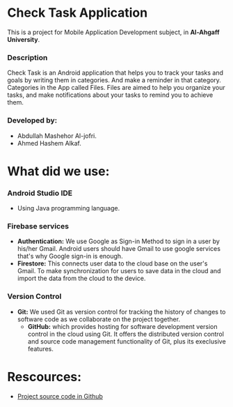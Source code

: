 # Check Task Application

This is a project for Mobile Application Development subject, in **Al-Ahgaff University**.

### Description
Check Task is an Android application that helps you to track your tasks and goals by writing them in categories. And make a reminder in that category. Categories in the App called Files. Files are aimed to help you organize your tasks, and make notifications about your tasks to remind you to achieve them.

### Developed by: 
   - Abdullah Mashehor Al-jofri.
   - Ahmed Hashem Alkaf.

# What did we use:

  ### Android Studio IDE
  - Using Java programming language.
  ### Firebase services
  - **Authentication:** We use Google as Sign-in Method to sign in a user by his/her Gmail. Android users should have Gmail to use google services that's why Google sign-in is enough.
  - **Firestore:** This connects user data to the cloud base on the user's Gmail. To make synchronization for users to save data in the cloud and import the data from the cloud to the device.
  ### Version Control
  - **Git:** We used Git as version control for tracking the history of changes to software code as we collaborate on the project together.
      - **GitHub:** which provides hosting for software development version control in the cloud using Git. It offers the distributed version control and source code management functionality of Git, plus its execlusive features.

# Rescources:
   - [Project source code in Github](https://github.com/Ahgaff-level4/MyGoals)
   
